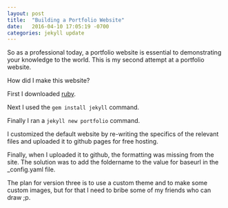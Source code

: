 ```yaml
---
layout: post
title:  "Building a Portfolio Website"
date:   2016-04-10 17:05:19 -0700
categories: jekyll update
---
```


So as a professional today, a portfolio website is essential to demonstrating your knowledge to the world.  This is my second attempt at a portfolio website.

How did I make this website?  

First I downloaded [ruby](https://rubygems.org/pages/download).

Next I used the `gem install jekyll` command.

Finally I ran a `jekyll new portfolio` command.

I customized the default website by re-writing the specifics of the relevant files and uploaded it to github pages for free hosting.

Finally, when I uploaded it to github, the formatting was missing from the site.  The solution was to add the foldername to the value for baseurl in the _config.yaml file.

The plan for version three is to use a custom theme and to make some custom images, but for that I need to bribe some of my friends who can draw ;p.
